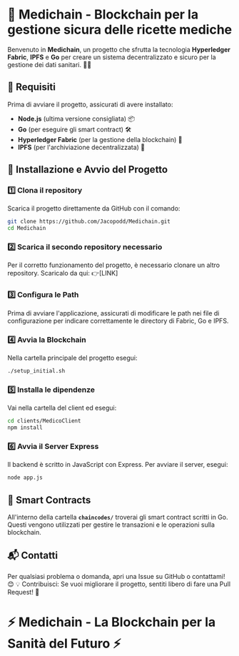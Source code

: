 # 🏥 Medichain - Blockchain per la gestione sicura delle ricette mediche

Benvenuto in **Medichain**, un progetto che sfrutta la tecnologia **Hyperledger Fabric**, **IPFS** e **Go** per creare un sistema decentralizzato e sicuro per la gestione dei dati sanitari. 🏥🔗

## 📌 Requisiti

Prima di avviare il progetto, assicurati di avere installato:

- **Node.js** (ultima versione consigliata) 📦
- **Go** (per eseguire gli smart contract) 🛠️
- **Hyperledger Fabric** (per la gestione della blockchain) 🔗
- **IPFS** (per l'archiviazione decentralizzata) 📁

## 🚀 Installazione e Avvio del Progetto

### 1️⃣ Clona il repository
Scarica il progetto direttamente da GitHub con il comando:

```sh
git clone https://github.com/Jacopodd/Medichain.git
cd Medichain
```

### 2️⃣ **Scarica il secondo repository necessario**
Per il corretto funzionamento del progetto, è necessario clonare un altro repository. Scaricalo da qui:
👉[LINK] 

### 3️⃣ **Configura le Path**
Prima di avviare l'applicazione, assicurati di modificare le path nei file di configurazione per indicare correttamente le directory di Fabric, Go e IPFS.

### 4️⃣ **Avvia la Blockchain**
Nella cartella principale del progetto esegui:

```sh
./setup_initial.sh
```

### 5️⃣ **Installa le dipendenze**
Vai nella cartella del client ed esegui:

```sh
cd clients/MedicoClient
npm install
```

### 6️⃣ **Avvia il Server Express**
Il backend è scritto in JavaScript con Express. Per avviare il server, esegui:

```sh
node app.js
```

## 🔗 Smart Contracts
All'interno della cartella **`chaincodes/`** troverai gli smart contract scritti in Go. Questi vengono utilizzati per gestire le transazioni e le operazioni sulla blockchain.

## 📬 Contatti
Per qualsiasi problema o domanda, apri una Issue su GitHub o contattami! 😊
💡 Contribuisci: Se vuoi migliorare il progetto, sentiti libero di fare una Pull Request! 🚀

# ⚡ Medichain - La Blockchain per la Sanità del Futuro ⚡

